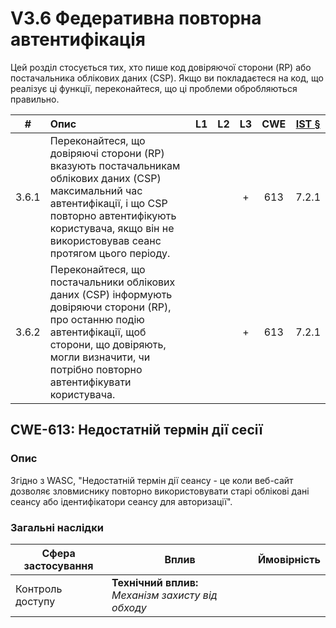 # V3.6 Федеративна повторна автентифікація

Цей розділ стосується тих, хто пише код довіряючої сторони (RP) або постачальника облікових даних (CSP). Якщо ви покладаєтеся на код, що реалізує ці функції, переконайтеся, що ці проблеми обробляються правильно.

|#    |Опис|L1   |L2   |L3   |CWE  |[IST §](https://pages.nist.gov/800-63-3/sp800-63b.html)|
|:---:|:----------|:---:|:---:|:---:|:---:|:---:|
|3.6.1|Переконайтеся, що довіряючі сторони (RP) вказують постачальникам облікових даних (CSP) максимальний час автентифікації, і що CSP повторно автентифікують користувача, якщо він не використовував сеанс протягом цього періоду.| | |+|613|7.2.1|
|3.6.2|Переконайтеся, що постачальники облікових даних (CSP) інформують довіряючи сторони (RP), про останню подію автентифікації, щоб сторони, що довіряють, могли визначити, чи потрібно повторно автентифікувати користувача.| | |+|613|7.2.1|

## CWE-613: Недостатній термін дії сесії

### Опис

Згідно з WASC, "Недостатній термін дії сеансу - це коли веб-сайт дозволяє зловмиснику повторно використовувати старі облікові дані сеансу або ідентифікатори сеансу для авторизації".

### Загальні наслідки

|Сфера застосування|Вплив|Ймовірність|
|---|---|---|
|Контроль доступу|**Технічний вплив:** *Механізм захисту від обходу*|